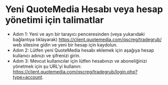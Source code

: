 # Yeni QuoteMedia Hesabı veya hesap yönetimi için talimatlar
- Adım 1: Yeni ve ayrı bir tarayıcı penceresinden (veya yukarıdaki bağlantıya tıklayarak) https://client.quotemedia.com/qscreg/tradegrub/ web sitesine gidin ve yeni bir hesap için kaydolun.
- Adım 2: Lütfen yeni QuoteMedia hesabı eklemek için aşağıya hesap kullanıcı adınızı ve şifrenizi girin.
- Adım 3: Mevcut kullanıcılar için lütfen hesabınızı ve aboneliğinizi yönetmek için şu URL'yi kullanın: https://client.quotemedia.com/qscreg/tradegrub/login.php?type=account.
